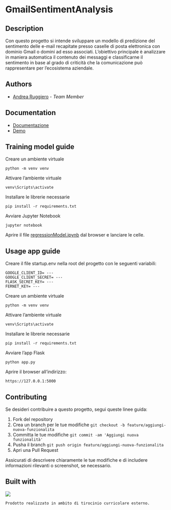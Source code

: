 # GmailSentimentAnalysis

## Description

Con questo progetto si intende sviluppare un modello di predizione del sentimento delle e-mail recapitate presso caselle di posta elettronica con dominio Gmail o domini ad esso associati. L’obiettivo principale è analizzare in maniera automatica il contenuto dei messaggi e classificarne il sentimento in base al grado di criticità che la comunicazione può rappresentare per l’ecosistema aziendale.

## Authors
- [Andrea Ruggiero](https://github.com/andrearuggiero150) - *Team Member*

## Documentation 
- [Documentazione](https://github.com/andrearuggiero150/GmailSentimentAnalysis/blob/main/documentation.pdf)
- [Demo](https://youtu.be/1rQhNQlwQ98)

## Training model guide 
Creare un ambiente virtuale
```
python -m venv venv
```
Attivare l’ambiente virtuale

```
venv\Scripts\activate
```
Installare le librerie necessarie
```
pip install -r requirements.txt
```
Avviare Jupyter Notebook
```
jupyter notebook
```
Aprire il file [regressionModel.ipynb](https://github.com/andrearuggiero150/GmailSentimentAnalysis/blob/main/regressionModel.ipynb) dal browser e lanciare le celle.

## Usage app guide 
Creare il file startup.env nella root del progetto con le seguenti variabili:
```
GOOGLE_CLIENT_ID= ---
GOOGLE_CLIENT_SECRET= ---
FLASK_SECRET_KEY= ---
FERNET_KEY= ---
```
Creare un ambiente virtuale
```
python -m venv venv
```

Attivare l’ambiente virtuale

```
venv\Scripts\activate
```


Installare le librerie necessarie
```
pip install -r requirements.txt
```

Avviare l’app Flask
```
python app.py
```

Aprire il browser all’indirizzo:
```
https://127.0.0.1:5000
```

## Contributing
Se desideri contribuire a questo progetto, segui queste linee guida:

1. Fork del repository
2. Crea un branch per le tue modifiche `git checkout -b feature/aggiungi-nuova-funzionalita`
3. Committa le tue modifiche `git commit -am 'Aggiungi nuova funzionalità'`
4. Pusha il branch `git push origin feature/aggiungi-nuova-funzionalita`
5. Apri una Pull Request

Assicurati di descrivere chiaramente le tue modifiche e di includere informazioni rilevanti o screenshot, se necessario.
## Built with
<a href="https://skillicons.dev">
    <img src="https://skillicons.dev/icons?i=python,flask,gcp,html,javascript,bootstrap,gitlab" />
  </a>

`Prodotto realizzato in ambito di tirocinio curricolare esterno.`
